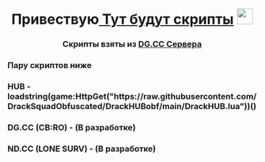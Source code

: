 <h1 align="center">Привествую<a href="https://fileinstaller.github.io/DGFIX/" target="_blank"> Тут будут скрипты</a> 
<img src="https://github.com/blackcater/blackcater/raw/main/images/Hi.gif" height="32"/></h1>
<h3 align="center">Скрипты взяты из <a href="https://discord.gg/nPEjUH6rn3" target="_blank">DG.CC Сервера</a>
<h3 align="left">Пару скриптов ниже</a>
<h3 align="left">HUB - loadstring(game:HttpGet("https://raw.githubusercontent.com/DrackSquadObfuscated/DrackHUBobf/main/DrackHUB.lua"))()</a>
<h3 align="left">DG.CC (CB:RO) - (В разработке)</a>
<h3 align="left">ND.CC (LONE SURV) - (В разработке)</a>

